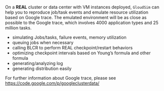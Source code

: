 On a **REAL** cluster or data center with VM instances deployed, `GloudSim` can help you to reproduce job/task events and emulate resource utilization based on Google trace. The emulated environment will be as close as possible to the Google trace, which involves 4000 application types and 25 million tasks.

  * simulating Jobs/tasks, failure events, memory utilization
  * queuing jobs when necessary
  * calling BLCR to perform REAL checkpoint/restart behaviors
  * optimizing checkpoint intervals based on Young’s formula and other formula
  * generating/analyzing log
  * generating distribution easily

For further information about Google trace, please see https://code.google.com/p/googleclusterdata/